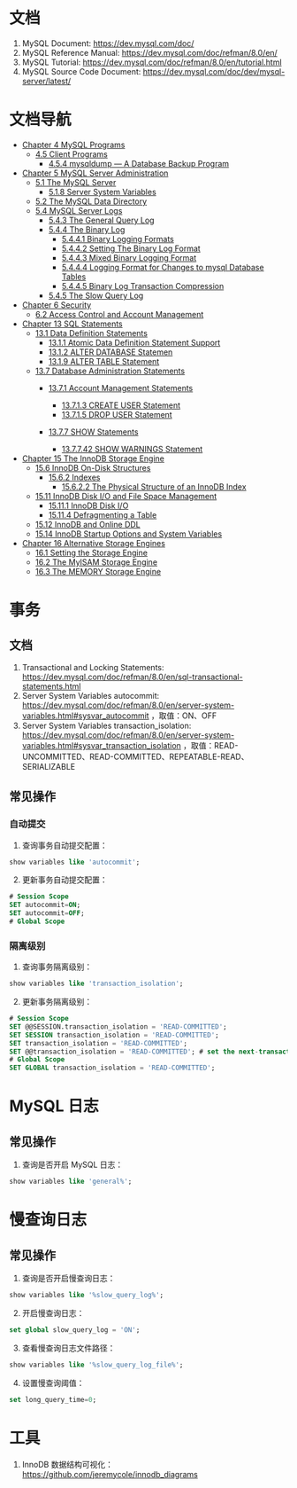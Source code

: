 # 文档
1. MySQL Document: https://dev.mysql.com/doc/
2. MySQL Reference Manual: https://dev.mysql.com/doc/refman/8.0/en/
3. MySQL Tutorial: https://dev.mysql.com/doc/refman/8.0/en/tutorial.html
4. MySQL Source Code Document: https://dev.mysql.com/doc/dev/mysql-server/latest/

# 文档导航
- [Chapter 4 MySQL Programs](https://dev.mysql.com/doc/refman/8.0/en/programs.html)
  - [4.5 Client Programs](https://dev.mysql.com/doc/refman/8.0/en/programs-client.html)
    - [4.5.4 mysqldump — A Database Backup Program](https://dev.mysql.com/doc/refman/8.0/en/mysqldump.html)
- [Chapter 5 MySQL Server Administration](https://dev.mysql.com/doc/refman/8.0/en/server-administration.html)
  - [5.1 The MySQL Server](https://dev.mysql.com/doc/refman/8.0/en/mysqld-server.html)
    - [5.1.8 Server System Variables](https://dev.mysql.com/doc/refman/8.0/en/server-system-variables.html)
  - [5.2 The MySQL Data Directory](https://dev.mysql.com/doc/refman/8.0/en/data-directory.html)
  - [5.4 MySQL Server Logs](https://dev.mysql.com/doc/refman/8.0/en/server-logs.html)
    - [5.4.3 The General Query Log](https://dev.mysql.com/doc/refman/8.0/en/query-log.html)
    - [5.4.4 The Binary Log](https://dev.mysql.com/doc/refman/8.0/en/binary-log.html)
      - [5.4.4.1 Binary Logging Formats](https://dev.mysql.com/doc/refman/8.0/en/binary-log-formats.html)
      - [5.4.4.2 Setting The Binary Log Format](https://dev.mysql.com/doc/refman/8.0/en/binary-log-setting.html)
      - [5.4.4.3 Mixed Binary Logging Format](https://dev.mysql.com/doc/refman/8.0/en/binary-log-mixed.html)
      - [5.4.4.4 Logging Format for Changes to mysql Database Tables](https://dev.mysql.com/doc/refman/8.0/en/binary-log-mysql-database.html)
      - [5.4.4.5 Binary Log Transaction Compression](https://dev.mysql.com/doc/refman/8.0/en/binary-log-transaction-compression.html)
    - [5.4.5 The Slow Query Log](https://dev.mysql.com/doc/refman/8.0/en/slow-query-log.html)
- [Chapter 6 Security](https://dev.mysql.com/doc/refman/8.0/en/security.html)
  - [6.2 Access Control and Account Management](https://dev.mysql.com/doc/refman/8.0/en/access-control.html)
- [Chapter 13 SQL Statements](https://dev.mysql.com/doc/refman/8.0/en/sql-statements.html)
  - [13.1 Data Definition Statements](https://dev.mysql.com/doc/refman/8.0/en/sql-data-definition-statements.html)
    - [13.1.1 Atomic Data Definition Statement Support](https://dev.mysql.com/doc/refman/8.0/en/atomic-ddl.html)
    - [13.1.2 ALTER DATABASE Statemen](https://dev.mysql.com/doc/refman/8.0/en/alter-database.html)
    - [13.1.9 ALTER TABLE Statement](https://dev.mysql.com/doc/refman/8.0/en/alter-table.html)
  - [13.7 Database Administration Statements](https://dev.mysql.com/doc/refman/8.0/en/sql-server-administration-statements.html)
    - [13.7.1 Account Management Statements](https://dev.mysql.com/doc/refman/8.0/en/account-management-statements.html)
      - [13.7.1.3 CREATE USER Statement](https://dev.mysql.com/doc/refman/8.0/en/create-user.html)
      - [13.7.1.5 DROP USER Statement](https://dev.mysql.com/doc/refman/8.0/en/drop-user.html)

    - [13.7.7 SHOW Statements](https://dev.mysql.com/doc/refman/8.0/en/show.html)
      - [13.7.7.42 SHOW WARNINGS Statement](https://dev.mysql.com/doc/refman/8.0/en/show-warnings.html)
- [Chapter 15 The InnoDB Storage Engine](https://dev.mysql.com/doc/refman/8.0/en/innodb-storage-engine.html)
  - [15.6 InnoDB On-Disk Structures](https://dev.mysql.com/doc/refman/8.0/en/innodb-on-disk-structures.html)
    - [15.6.2 Indexes](https://dev.mysql.com/doc/refman/8.0/en/innodb-indexes.html)
      - [15.6.2.2 The Physical Structure of an InnoDB Index](https://dev.mysql.com/doc/refman/8.0/en/innodb-physical-structure.html)
  - [15.11 InnoDB Disk I/O and File Space Management](https://dev.mysql.com/doc/refman/8.0/en/innodb-disk-management.html)
    - [15.11.1 InnoDB Disk I/O](https://dev.mysql.com/doc/refman/8.0/en/innodb-disk-io.html)
    - [15.11.4 Defragmenting a Table](https://dev.mysql.com/doc/refman/8.0/en/innodb-file-defragmenting.html)
  - [15.12 InnoDB and Online DDL](https://dev.mysql.com/doc/refman/8.0/en/innodb-online-ddl.html)
  - [15.14 InnoDB Startup Options and System Variables](https://dev.mysql.com/doc/refman/8.0/en/innodb-parameters.html)
- [Chapter 16 Alternative Storage Engines](https://dev.mysql.com/doc/refman/8.0/en/storage-engines.html)
  - [16.1 Setting the Storage Engine](https://dev.mysql.com/doc/refman/8.0/en/storage-engine-setting.html)
  - [16.2 The MyISAM Storage Engine](https://dev.mysql.com/doc/refman/8.0/en/myisam-storage-engine.html)
  - [16.3 The MEMORY Storage Engine](https://dev.mysql.com/doc/refman/8.0/en/memory-storage-engine.html)
 
# 事务
## 文档
1. Transactional and Locking Statements: https://dev.mysql.com/doc/refman/8.0/en/sql-transactional-statements.html
2. Server System Variables autocommit: https://dev.mysql.com/doc/refman/8.0/en/server-system-variables.html#sysvar_autocommit ，取值：ON、OFF
3. Server System Variables transaction_isolation: https://dev.mysql.com/doc/refman/8.0/en/server-system-variables.html#sysvar_transaction_isolation ，取值：READ-UNCOMMITTED、READ-COMMITTED、REPEATABLE-READ、SERIALIZABLE
## 常见操作
### 自动提交
1. 查询事务自动提交配置：
```sql
show variables like 'autocommit';
```
2. 更新事务自动提交配置：
```sql
# Session Scope
SET autocommit=ON;
SET autocommit=OFF;
# Global Scope
```
### 隔离级别
1. 查询事务隔离级别：
```sql
show variables like 'transaction_isolation';
```
2. 更新事务隔离级别：
```sql
# Session Scope
SET @@SESSION.transaction_isolation = 'READ-COMMITTED';
SET SESSION transaction_isolation = 'READ-COMMITTED';
SET transaction_isolation = 'READ-COMMITTED';
SET @@transaction_isolation = 'READ-COMMITTED'; # set the next-transaction isolation level
# Global Scope
SET GLOBAL transaction_isolation = 'READ-COMMITTED';
```

# MySQL 日志
## 常见操作
1. 查询是否开启 MySQL 日志：
``` sql
show variables like 'general%';
```

# 慢查询日志
## 常见操作
1. 查询是否开启慢查询日志：
``` sql
show variables like '%slow_query_log%';
```
2. 开启慢查询日志：
``` sql
set global slow_query_log = 'ON';
```
3. 查看慢查询日志文件路径：
``` sql
show variables like '%slow_query_log_file%';
```
4. 设置慢查询阈值：
``` sql
set long_query_time=0;
```

# 工具
1. InnoDB 数据结构可视化：https://github.com/jeremycole/innodb_diagrams
